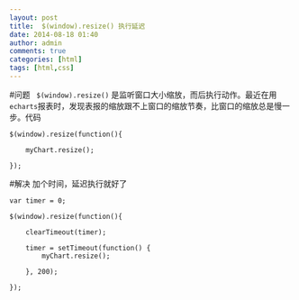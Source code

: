 ```yaml
---
layout: post
title:  $(window).resize() 执行延迟
date: 2014-08-18 01:40
author: admin
comments: true
categories: [html]
tags: [html,css]
---
```

#问题
` $(window).resize()`  是监听窗口大小缩放，而后执行动作。最近在用`echarts`报表时，发现表报的缩放跟不上窗口的缩放节奏，比窗口的缩放总是慢一步。代码

    $(window).resize(function(){

        myChart.resize();

    });

#解决
加个时间，延迟执行就好了

	var timer = 0;

    $(window).resize(function(){

        clearTimeout(timer);

        timer = setTimeout(function() {
            myChart.resize();

        }, 200);

    });

 